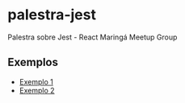 # palestra-jest
Palestra sobre Jest - React Maringá Meetup Group

## Exemplos

- [Exemplo 1](./exemplo-01/)
- [Exemplo 2](./exemplo-02/)